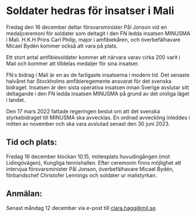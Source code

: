 # Soldater hedras för insatser i Mali

Fredag den 16 december deltar försvarsminister Pål Jonson vid en medaljceremoni för soldater som deltagit i den FN ledda insatsen MINUSMA i Mali. H.K.H Prins Carl Philip, major i amfibiekåren, och överbefälhavare Micael Bydén kommer också att vara på plats.

Ett stort antal amfibiesoldater kommer att närvara varav cirka 200 varit i Mali och kommer att tilldelas medaljer för sina insatser.

FN:s bidrag i Mali är en av de farligaste insatserna i modern tid. Det senaste halvåret har Stockholms amfibieregemente ansvarat för det svenska bidraget. Insatsen är den sista operativa insatsen innan Sverige avslutar sitt deltagande i den FN ledda insatsen MINUSMA på grund av det oroliga läget i landet.

Den 17 mars 2022 fattade regeringen beslut om att det svenska styrkebidraget till MINUSMA ska avvecklas. En ordnad avveckling inleddes i mitten av november och ska vara avslutad senast den 30 juni 2023.

## Tid och plats:

Fredag 16 december klockan 10.15, mötesplats huvudingången (mot Lidingövägen), Kungliga tennishallen. Efter ceremonin finns möjlighet att intervjua försvarsminister Pål Jonson, överbefälhavare Micael Bydén, förbandschef Christofer Lennings och soldater ur malistyrkan.

## Anmälan:

Senast måndag 12 december via e-post till clara.hagg@mil.se.

